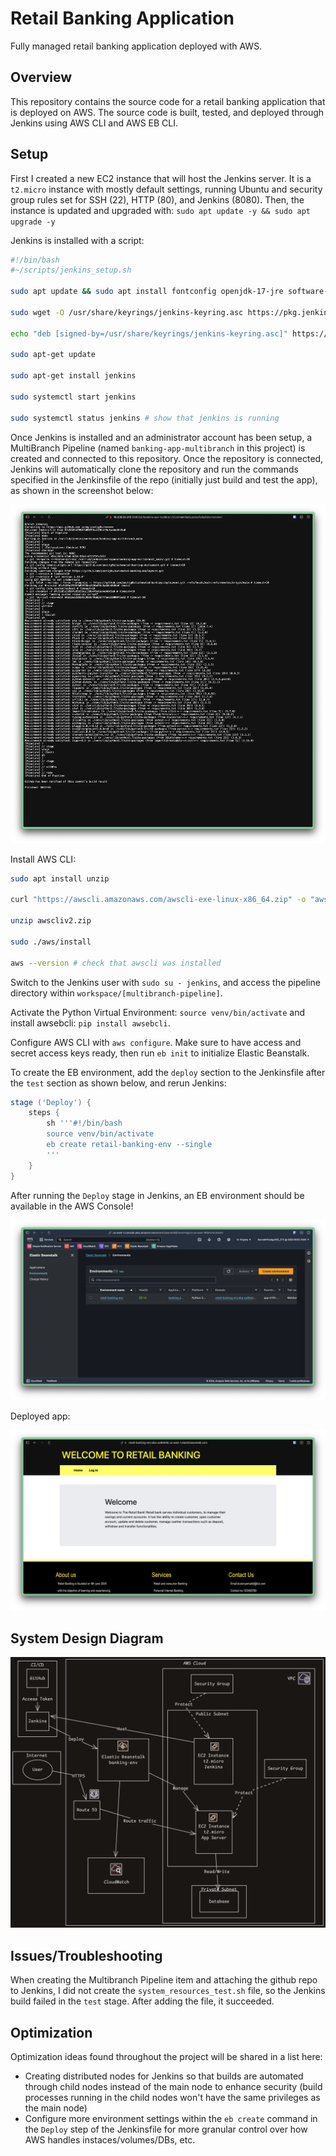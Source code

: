 # Retail Banking Application

Fully managed retail banking application deployed with AWS.

## Overview

This repository contains the source code for a retail banking application that is deployed on AWS. The source code is built, tested, and deployed through Jenkins using AWS CLI and AWS EB CLI.

## Setup

First I created a new EC2 instance that will host the Jenkins server.  It is a `t2.micro` instance with mostly default settings, running Ubuntu and security group rules set for SSH (22), HTTP (80), and Jenkins (8080). Then, the instance is updated and upgraded with: `sudo apt update -y && sudo apt upgrade -y`

Jenkins is installed with a script:

```bash
#!/bin/bash
#~/scripts/jenkins_setup.sh

sudo apt update && sudo apt install fontconfig openjdk-17-jre software-properties-common && sudo add-apt-repository ppa:deadsnakes/ppa && sudo apt install python3.7 python3.7-venv

sudo wget -O /usr/share/keyrings/jenkins-keyring.asc https://pkg.jenkins.io/debian-stable/jenkins.io-2023.key

echo "deb [signed-by=/usr/share/keyrings/jenkins-keyring.asc]" https://pkg.jenkins.io/debian-stable binary/ | sudo tee /etc/apt/sources.list.d/jenkins.list > /dev/null

sudo apt-get update

sudo apt-get install jenkins

sudo systemctl start jenkins

sudo systemctl status jenkins # show that jenkins is running
```

Once Jenkins is installed and an administrator account has been setup, a MultiBranch Pipeline (named `banking-app-multibranch` in this project) is created and connected to this repository. Once the repository is connected, Jenkins will automatically clone the repository and run the commands specified in the Jenkinsfile of the repo (initially just build and test the app), as shown in the screenshot below:

![jenkins](./screenshots/jenkins.png)

Install AWS CLI:

```bash
sudo apt install unzip

curl "https://awscli.amazonaws.com/awscli-exe-linux-x86_64.zip" -o "awscliv2.zip"

unzip awscliv2.zip

sudo ./aws/install

aws --version # check that awscli was installed
```

Switch to the Jenkins user with `sudo su - jenkins`, and access the pipeline directory within `workspace/[multibranch-pipeline]`.

Activate the Python Virtual Environment: `source venv/bin/activate` and install awsebcli: `pip install awsebcli`.

Configure AWS CLI with `aws configure`. Make sure to have access and secret access keys ready, then run `eb init` to initialize Elastic Beanstalk.

To create the EB environment, add the `deploy` section to the Jenkinsfile  after the `test` section as shown below, and rerun Jenkins:

```groovy
stage ('Deploy') {
    steps {
        sh '''#!/bin/bash
        source venv/bin/activate
        eb create retail-banking-env --single
        '''
    }
}
```

After running the `Deploy` stage in Jenkins, an EB environment should be available in the AWS Console!

![eb](./screenshots/eb.png)

Deployed app:

![app](./screenshots/app.png)

## System Design Diagram

![diagram](./screenshots/diagram.png)

## Issues/Troubleshooting

When creating the Multibranch Pipeline item and attaching the github repo to Jenkins, I did not create the `system_resources_test.sh` file, so the Jenkins build failed in the `test` stage. After adding the file, it succeeded.

## Optimization

Optimization ideas found throughout the project will be shared in a list here:

- Creating distributed nodes for Jenkins so that builds are automated through child nodes instead of the main node to enhance security (build processes running in the child nodes won't have the same privileges as the main node)
- Configure more environment settings within the `eb create` command in the `Deploy` step of the Jenkinsfile for more granular control over how AWS handles instaces/volumes/DBs, etc.

